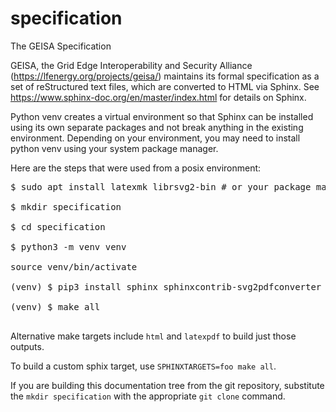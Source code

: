 # specification
The GEISA Specification

GEISA, the Grid Edge Interoperability and Security Alliance (https://lfenergy.org/projects/geisa/) maintains its formal specification as a set of reStructured text files, which are converted to HTML via Sphinx. See https://www.sphinx-doc.org/en/master/index.html for details on Sphinx.

Python venv creates a virtual environment so that Sphinx can be installed using its own separate packages and not break anything in the existing environment.  Depending on your environment, you may need to install python venv using your system package manager.

Here are the steps that were used from a posix environment:

<pre>
$ sudo apt install latexmk librsvg2-bin # or your package manager of choice

$ mkdir specification

$ cd specification

$ python3 -m venv venv

source venv/bin/activate

(venv) $ pip3 install sphinx sphinxcontrib-svg2pdfconverter

(venv) $ make all

</pre>

Alternative make targets include `html` and `latexpdf` to build just those outputs.

To build a custom sphix target, use `SPHINXTARGETS=foo make all`.

If you are building this documentation tree from the git repository, substitute the ```mkdir specification``` with the appropriate ```git clone``` command.
